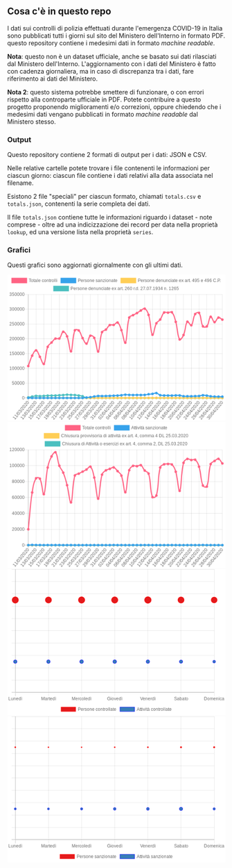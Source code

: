 ## Cosa c'è in questo repo

I dati sui controlli di polizia effettuati durante l'emergenza COVID-19 in Italia sono pubblicati tutti i giorni sul sito del Ministero dell'Interno in formato PDF. questo repository contiene i medesimi dati in formato *machine readable*.

**Nota**: questo non è un dataset ufficiale, anche se basato sui dati rilasciati dal Ministero dell'Interno. L'aggiornamento con i dati del Ministero è fatto con cadenza giornaliera, ma in caso di discrepanza tra i dati, fare riferimento ai dati del Ministero.

**Nota 2**: questo sistema potrebbe smettere di funzionare, o con errori rispetto alla controparte ufficiale in PDF. Potete contribuire a questo progetto proponendo miglioramenti e/o correzioni, oppure chiedendo che i medesimi dati vengano pubblicati in formato *machine readable* dal Ministero stesso.

### Output

Questo repository contiene 2 formati di output per i dati: JSON e CSV.

Nelle relative cartelle potete trovare i file contenenti le informazioni per ciascun giorno: ciascun file contiene i dati relativi alla data associata nel filename.

Esistono 2 file "speciali" per ciascun formato, chiamati `totals.csv` e `totals.json`, contenenti la serie completa dei dati.

Il file `totals.json` contiene tutte le informazioni riguardo i dataset - note comprese - oltre ad una indicizzazione dei record per data nella proprietà `lookup`, ed una versione lista nella proprietà `series`.

### Grafici

Questi grafici sono aggiornati giornalmente con gli ultimi dati.

![1](./charts/series1.png)
![2](./charts/series2.png)
![1](./charts/punchcard_controllate.png)
![2](./charts/punchcard_sanzionate.png)